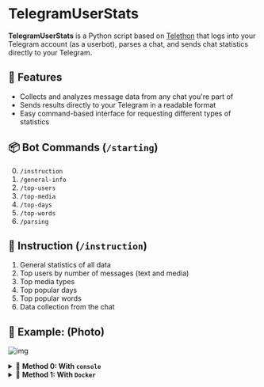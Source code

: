 # TelegramUserStats

**TelegramUserStats** is a Python script based on [Telethon](https://github.com/LonamiWebs/Telethon) that logs into your Telegram account (as a userbot), parses a chat, and sends chat statistics directly to your Telegram.

## 🚀 Features

- Collects and analyzes message data from any chat you're part of
- Sends results directly to your Telegram in a readable format
- Easy command-based interface for requesting different types of statistics

## 📦 Bot Commands (`/starting`)
0. `/instruction` 
1. `/general-info`
2. `/top-users`
3. `/top-media`
4. `/top-days`
5. `/top-words`
6. `/parsing`

## 📘 Instruction (`/instruction`)
1. General statistics of all data
2. Top users by number of messages (text and media)
3. Top media types
4. Top popular days
5. Top popular words
6. Data collection from the chat

## 📸 Example: (Photo)
![img](https://github.com/user-attachments/assets/f2e936e1-542a-424a-a194-778dd403f1ab)

<details><summary>🧩 <strong>Method 0: With <code>console</code></strong></summary>

## 🖥️ Console Installation & Launch
  
0. ⚙️ Installation & Launch
🧬 Clone the repository
    ```bash
    git clone https://github.com/your-username/TelegramUserStats.git
    cd TelegramUserStats
    pip install -r requirements.txt

1. ⚙️ Create configuration file
Inside the data/config file, set your Telegram API credentials:
    ```bash
    API_ID=your_api_id
    API_HASH=your_api_hash

3. ▶️ Run the bot
   ```bash
    python app.py
</details>

<details><summary>🧩 <strong>Method 1: With <code>Docker</code></strong></summary>

## 🐳 Docker Installation & Launch

0. 🧬 **Clone the repository**
   ```bash
   git clone https://github.com/your-username/TelegramUserStats.git
   cd TelegramUserStats

1. ⚙️ Create configuration file
Inside the data/config file, set your Telegram API credentials:
    ```bash
    API_ID=your_api_id
    API_HASH=your_api_hash

2. 🛠️ Build Docker image
    ```bash
    docker build -t telegram-user-stats .

3. ▶️ Run the bot
    ```bash
    docker run --rm -it \
    -v $(pwd)/data:/app/data \
    telegram-user-stats
</details>
